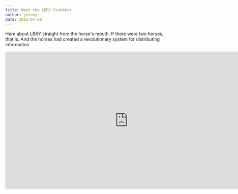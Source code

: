 ```yaml
---
title: Meet the LBRY Founders
author: jeremy
date: 2015-07-28
---
```


Here about LBRY straight from the horse's mouth. If there were two horses, that is. And the horses had created a revolutionary system for distributing information.

<iframe width="770" height="433" src="https://www.youtube.com/embed/0fDrBROywZ0" frameborder="0" allowfullscreen style="margin-left: auto; margin-right: auto"></iframe>